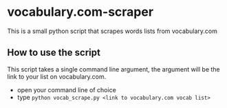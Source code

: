 # vocabulary.com-scraper
This is a small python script that scrapes words lists from vocabulary.com

## How to use the script
This script takes a single command line argument, the argument will be the link to your list on vocabulary.com.
* open your command line of choice
* type ```python vocab_scrape.py <link to vocabulary.com vocab list>```


